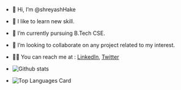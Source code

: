 - 👋 Hi, I’m @shreyashHake
- 👀 I like to learn new skill.
- 🌱 I’m currently pursuing B.Tech CSE.
- 💞️ I’m looking to collaborate on any project related to my interest.

- 💁‍♂️ You can reach me at : [LinkedIn](https://www.linkedin.com/in/shreyash-hake-7b3b20193/), [Twitter](https://twitter.com/HakeShreyash)
- ![Github stats](https://github-readme-stats.vercel.app/api?username=shreyashHake&theme=github_dark&show_icons=true&count_private=true)
- ![Top Languages Card](https://github-readme-stats.vercel.app/api/top-langs/?username=shreyashHake&layout=compact&theme=github_dark)

<!---
shreyashHake/shreyashHake is a ✨ special ✨ repository because its `README.md` (this file) appears on your GitHub profile.
You can click the Preview link to take a look at your changes.
--->
